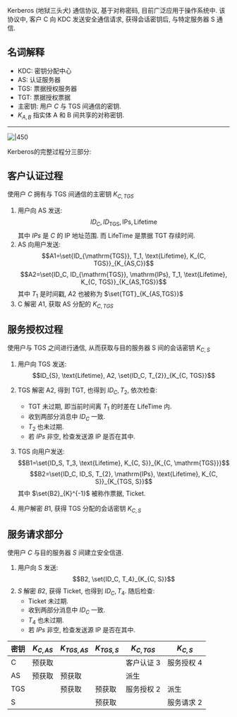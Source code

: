  Kerberos (地狱三头犬) 通信协议, 基于对称密码, 目前广泛应用于操作系统中. 该协议中, 客户 C 向 KDC 发送安全通信请求, 获得会话密钥后, 与特定服务器 S 通信.

## 名词解释

- KDC: 密钥分配中心
- AS: 认证服务器
- TGS: 票据授权服务器
- TGT: 票据授权票据
- 主密钥: 用户 $C$ 与 TGS 间通信的密钥.
- $K_{A,B}$ 指实体 A 和 B 间共享的对称密钥.

***
![|450](../../../../attach/Pasted%20image%2020240408205208.png)

Kerberos的完整过程分三部分:

## 客户认证过程

使用户 $C$ 拥有与 TGS 间通信的主密钥 $K_{C,TGS}$

1. 用户向 AS 发送: $$ID_C, ID_{\mathrm{TGS}}, \mathrm{IPs}, \text{Lifetime}$$  其中 $IPs$ 是 $C$ 的 IP 地址范围. 而 LifeTime 是票据 TGT 存续时间.
2. AS 向用户发送: $$A1=\set{ID_{\mathrm{TGS}}, T_1, \text{Lifetime}, K_{C, TGS}}_{K_{AS,C}}$$ $$A2=\set{ID_C, ID_{\mathrm{TGS}}, \mathrm{IPs}, T_1, \text{Lifetime}, K_{C, TGS}}_{K_{AS,TGS}}$$ 其中 $T_{1}$ 是时间戳, $A2$ 也被称为 $\set{TGT}_{K_{AS,TGS}}$
3. C 解密 $A1$, 获取 AS 分配的 $K_{C,TGS}$

## 服务授权过程

使用户与 TGS 之间进行通信, 从而获取与目的服务器 S 间的会话密钥 $K_{C,S}$

1.  用户向 TGS 发送: $$ID_{S}, \text{Lifetime}, A2, \set{ID_C, T_{2}}_{K_{C, TGS}}$$
2. TGS 解密 A2, 得到 TGT, 也得到 $ID_C, T_{2}$, 依次检查:
	- TGT 未过期, 即当前时间离 $T_{1}$ 的时差在 $\text{LifeTime}$ 内.
	- 收到两部分消息中 $ID_{C}$ 一致.
	- $T_{2}$ 也未过期.
	- 若 $IPs$ 非空, 检查发送源 IP 是否在其中.
3.  TGS 向用户发送: $$B1=\set{ID_S, T_3, \text{Lifetime}, K_{C, S}}_{K_{C, \mathrm{TGS}}}$$ $$B2=\set{ID_C, ID_S, T_{2}, \mathrm{IPs}, \text{Lifetime}, K_{C, S}}_{K_{TGS, S}}$$ 其中 $\set{B2}_{K}^{-1}$ 被称作票据, Ticket.

4.  用户解密 $B1$, 获得 TGS 分配的会话密钥 $K_{C,S}$

## 服务请求部分

使用户 $C$ 与目的服务器 $S$ 间建立安全信道.

1.  用户向 S 发送: $$B2, \set{ID_C, T_4}_{K_{C, S}}$$
2.  $S$ 解密 $B2$, 获得 Ticket, 也得到 $ID_{C},T_{4}$. 随后检查:
	- Ticket 未过期.
	- 收到两部分消息中 $ID_{C}$ 一致.
	- $T_4$ 也未过期.
	- 若 $IPs$ 非空, 检查发送源 IP 是否在其中.

| 密钥 | $K_{C,AS}$ | $K_{TGS,AS}$ | $K_{TGS,S}$ | $K_{C,TGS}$ | $K_{C,S}$  |
| ---- | ---------- | ------------ | ----------- | ----------- | ---------- |
| C    | 预获取     |              |             | 客户认证 3  | 服务授权 4 |
| AS   | 预获取     | 预获取       |             | 派生        |            |
| TGS  |            | 预获取       | 预获取      | 服务授权 2  | 派生           |
| S    |            |              | 预获取      |             |    服务请求 2        |
